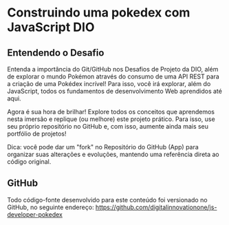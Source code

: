 # Construindo uma pokedex com JavaScript DIO

## Entendendo o Desafio
 
Entenda a importância do Git/GitHub nos Desafios de Projeto da DIO, além de explorar o mundo Pokémon através do consumo de uma API REST para a criação de uma Pokédex incrível! Para isso, você irá explorar, além do JavaScript, todos os fundamentos de desenvolvimento Web aprendidos até aqui.
 
Agora é sua hora de brilhar! Explore todos os conceitos que aprendemos nesta imersão e replique (ou melhore) este projeto prático. Para isso, use seu próprio repositório no GitHub e, com isso, aumente ainda mais seu portfólio de projetos!
 
Dica: você pode dar um "fork" no Repositório do GitHub (App) para organizar suas alterações e evoluções, mantendo uma referência direta ao código original.
 
## GitHub
Todo código-fonte desenvolvido para este conteúdo foi versionado no GitHub, no seguinte endereço:
https://github.com/digitalinnovationone/js-developer-pokedex
